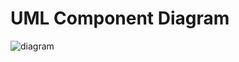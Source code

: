 
# UML Component Diagram

![diagram](https://user-images.githubusercontent.com/45605944/121962969-23788980-cd72-11eb-983d-d6dcdae3b6d3.PNG)
